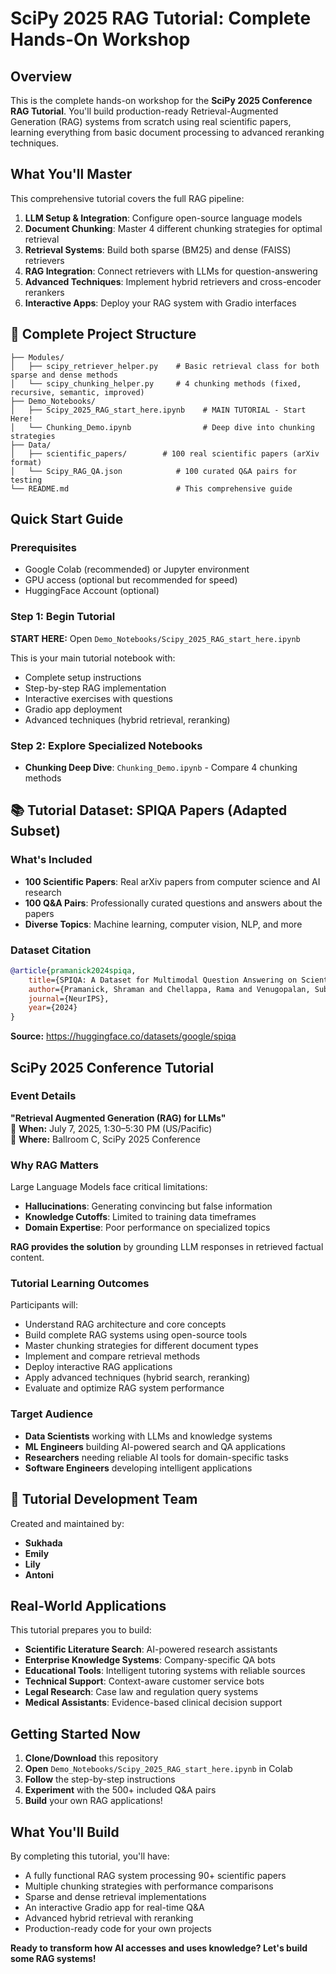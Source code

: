 # SciPy 2025 RAG Tutorial: Complete Hands-On Workshop

## Overview

This is the complete hands-on workshop for the **SciPy 2025 Conference RAG Tutorial**. You'll build production-ready Retrieval-Augmented Generation (RAG) systems from scratch using real scientific papers, learning everything from basic document processing to advanced reranking techniques.

## What You'll Master

This comprehensive tutorial covers the full RAG pipeline:

1. **LLM Setup & Integration**: Configure open-source language models
2. **Document Chunking**: Master 4 different chunking strategies for optimal retrieval
3. **Retrieval Systems**: Build both sparse (BM25) and dense (FAISS) retrievers
4. **RAG Integration**: Connect retrievers with LLMs for question-answering
5. **Advanced Techniques**: Implement hybrid retrievers and cross-encoder rerankers
6. **Interactive Apps**: Deploy your RAG system with Gradio interfaces

## 📁 Complete Project Structure

```
├── Modules/
│   ├── scipy_retriever_helper.py    # Basic retrieval class for both sparse and dense methods
│   └── scipy_chunking_helper.py     # 4 chunking methods (fixed, recursive, semantic, improved)
├── Demo_Notebooks/
│   ├── Scipy_2025_RAG_start_here.ipynb    # MAIN TUTORIAL - Start Here!
│   └── Chunking_Demo.ipynb                # Deep dive into chunking strategies
├── Data/
│   ├── scientific_papers/        # 100 real scientific papers (arXiv format)
│   └── Scipy_RAG_QA.json            # 100 curated Q&A pairs for testing
└── README.md                        # This comprehensive guide
```

## Quick Start Guide

### Prerequisites
- Google Colab (recommended) or Jupyter environment
- GPU access (optional but recommended for speed)
- HuggingFace Account (optional) 

### Step 1: Begin Tutorial
**START HERE:** Open `Demo_Notebooks/Scipy_2025_RAG_start_here.ipynb`

This is your main tutorial notebook with:
- Complete setup instructions
- Step-by-step RAG implementation
- Interactive exercises with questions
- Gradio app deployment
- Advanced techniques (hybrid retrieval, reranking)

### Step 2: Explore Specialized Notebooks
- **Chunking Deep Dive**: `Chunking_Demo.ipynb` - Compare 4 chunking methods

## 📚 Tutorial Dataset: SPIQA Papers (Adapted Subset)

### What's Included
- **100 Scientific Papers**: Real arXiv papers from computer science and AI research
- **100 Q&A Pairs**: Professionally curated questions and answers about the papers
- **Diverse Topics**: Machine learning, computer vision, NLP, and more

### Dataset Citation
```bibtex
@article{pramanick2024spiqa,
    title={SPIQA: A Dataset for Multimodal Question Answering on Scientific Papers},
    author={Pramanick, Shraman and Chellappa, Rama and Venugopalan, Subhashini},
    journal={NeurIPS},
    year={2024}
}
```

**Source:** https://huggingface.co/datasets/google/spiqa

## SciPy 2025 Conference Tutorial

### Event Details
**"Retrieval Augmented Generation (RAG) for LLMs"**  
📅 **When:** July 7, 2025, 1:30–5:30 PM (US/Pacific)  
📍 **Where:** Ballroom C, SciPy 2025 Conference

### Why RAG Matters
Large Language Models face critical limitations:
- **Hallucinations**: Generating convincing but false information
- **Knowledge Cutoffs**: Limited to training data timeframes
- **Domain Expertise**: Poor performance on specialized topics

**RAG provides the solution** by grounding LLM responses in retrieved factual content.

### Tutorial Learning Outcomes
Participants will:
- Understand RAG architecture and core concepts
- Build complete RAG systems using open-source tools
- Master chunking strategies for different document types
- Implement and compare retrieval methods
- Deploy interactive RAG applications
- Apply advanced techniques (hybrid search, reranking)
- Evaluate and optimize RAG system performance

### Target Audience
- **Data Scientists** working with LLMs and knowledge systems
- **ML Engineers** building AI-powered search and QA applications
- **Researchers** needing reliable AI tools for domain-specific tasks
- **Software Engineers** developing intelligent applications

## 👥 Tutorial Development Team

Created and maintained by:
- **Sukhada**
- **Emily** 
- **Lily**
- **Antoni**

## Real-World Applications

This tutorial prepares you to build:
- **Scientific Literature Search**: AI-powered research assistants
- **Enterprise Knowledge Systems**: Company-specific QA bots
- **Educational Tools**: Intelligent tutoring systems with reliable sources
- **Technical Support**: Context-aware customer service bots
- **Legal Research**: Case law and regulation query systems
- **Medical Assistants**: Evidence-based clinical decision support

## Getting Started Now

1. **Clone/Download** this repository
2. **Open** `Demo_Notebooks/Scipy_2025_RAG_start_here.ipynb` in Colab
3. **Follow** the step-by-step instructions
4. **Experiment** with the 500+ included Q&A pairs
5. **Build** your own RAG applications!

## What You'll Build

By completing this tutorial, you'll have:
- A fully functional RAG system processing 90+ scientific papers
- Multiple chunking strategies with performance comparisons
- Sparse and dense retrieval implementations
- An interactive Gradio app for real-time Q&A
- Advanced hybrid retrieval with reranking
- Production-ready code for your own projects

**Ready to transform how AI accesses and uses knowledge? Let's build some RAG systems!**
